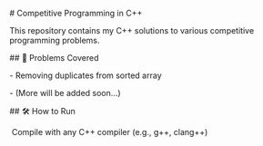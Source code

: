 \# Competitive Programming in C++



This repository contains my C++ solutions to various competitive programming problems.



\## 📂 Problems Covered

\- Removing duplicates from sorted array

\- (More will be added soon...)



\## 🛠 How to Run

&nbsp;Compile with any C++ compiler (e.g., g++, clang++)



